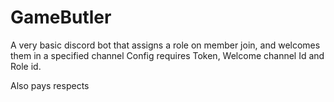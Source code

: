 # GameButler
A very basic discord bot that assigns a role on member join, and welcomes them in a specified channel
Config requires Token, Welcome channel Id and Role id.

Also pays respects

